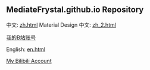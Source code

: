 ## MediateFrystal.github.io Repository

中文: [zh.html](https://mediatefrystal.github.io/zh.html)
Material Design 中文: [zh_2.html](https://mediatefrystal.github.io/zh_2.html)

[我的B站账号](https://space.bilibili.com/172888798)

English: [en.html](https://mediatefrystal.github.io/en.html)

[My Bilibili Account](https://space.bilibili.com/172888798)
